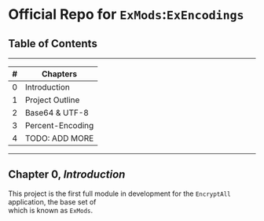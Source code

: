 # Official Repo for `ExMods`:`ExEncodings`

## Table of Contents

-------------------------------------------------------------------

| # | Chapters         |
 |---|------------------|
| 0 | Introduction     |
| 1 | Project Outline  |
| 2 | Base64 & UTF-8   | 
| 3 | Percent-Encoding | 
| 4 | TODO: ADD MORE   |

--------------------------------------------------------------------

## Chapter 0, *Introduction*

 This project is the first full module in development for the `EncryptAll` application, the base set of    
 which is known as `ExMods`. 
 
